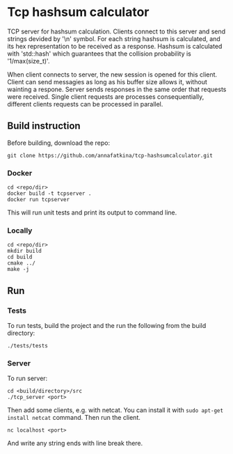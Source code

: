 # Tcp hashsum calculator

TCP server for hashsum calculation. Clients connect to this server and send 
strings devided by '\n' symbol. For each string hashsum is calculated, and its 
hex representation to be received as a response. Hashsum is calculated with 
'std::hash' which guarantees that the collision probability is 
'1/max(size\_t)'.

When client connects to server, the new session is opened for this client. 
Client can send messagies as long as his buffer size allows it, without 
wainting a respone. Server sends responses in the same order that requests 
were received. Single client requests are processes consequentially, different 
clients requests can be processed in parallel.

## Build instruction

Before building, download the repo:

```
git clone https://github.com/annafatkina/tcp-hashsumcalculator.git
```

### Docker

```
cd <repo/dir>
docker build -t tcpserver . 
docker run tcpserver
```

This will run unit tests and print its output to command line.

### Locally

```
cd <repo/dir>
mkdir build
cd build
cmake ../
make -j
```

## Run

### Tests

To run tests, build the project and the run the following from the build 
directory:

```
./tests/tests
```

### Server

To run server:

```
cd <build/directory>/src
./tcp_server <port>
```

Then add some clients, e.g. with netcat. You can install it with 
`sudo apt-get install netcat` command. Then run the client.

```
nc localhost <port>
```

And write any string ends with line break there.